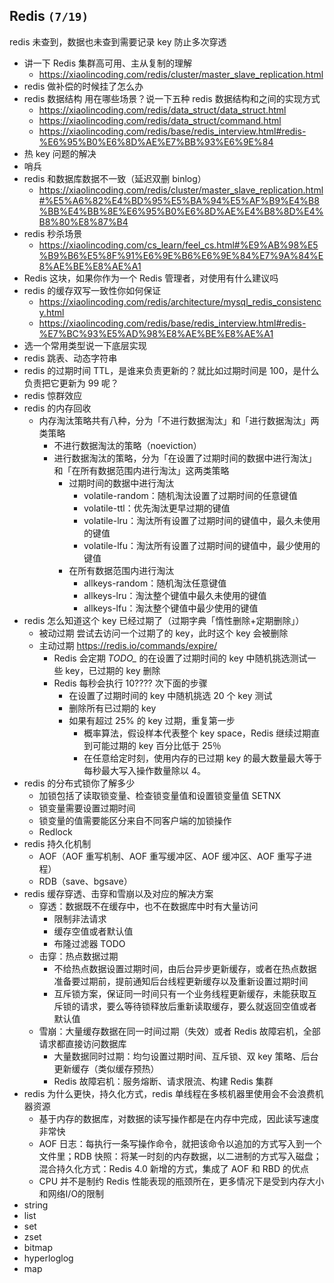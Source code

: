 ## Redis <Badge text="P1" type="warning"/> `(7/19)`

redis 未查到，数据也未查到需要记录 key 防止多次穿透

- 讲一下 Redis 集群高可用、主从复制的理解
  - https://xiaolincoding.com/redis/cluster/master_slave_replication.html
- redis 做补偿的时候挂了怎么办
- redis 数据结构 用在哪些场景？说一下五种 redis 数据结构和之间的实现方式
  - https://xiaolincoding.com/redis/data_struct/data_struct.html
  - https://xiaolincoding.com/redis/data_struct/command.html
  - https://xiaolincoding.com/redis/base/redis_interview.html#redis-%E6%95%B0%E6%8D%AE%E7%BB%93%E6%9E%84
- 热 key 问题的解决
- 哨兵
- redis 和数据库数据不一致（延迟双删 binlog）
  - https://xiaolincoding.com/redis/cluster/master_slave_replication.html#%E5%A6%82%E4%BD%95%E5%BA%94%E5%AF%B9%E4%B8%BB%E4%BB%8E%E6%95%B0%E6%8D%AE%E4%B8%8D%E4%B8%80%E8%87%B4
- redis 秒杀场景
  - https://xiaolincoding.com/cs_learn/feel_cs.html#%E9%AB%98%E5%B9%B6%E5%8F%91%E6%9E%B6%E6%9E%84%E7%9A%84%E8%AE%BE%E8%AE%A1
- Redis 这块，如果你作为一个 Redis 管理者，对使用有什么建议吗
- redis 的缓存双写一致性你如何保证
  - https://xiaolincoding.com/redis/architecture/mysql_redis_consistency.html
  - https://xiaolincoding.com/redis/base/redis_interview.html#redis-%E7%BC%93%E5%AD%98%E8%AE%BE%E8%AE%A1
- 选一个常用类型说一下底层实现
- redis 跳表、动态字符串
- redis 的过期时间 TTL，是谁来负责更新的？就比如过期时间是 100，是什么负责把它更新为 99 呢？
- redis 惊群效应
- redis 的内存回收
  - 内存淘汰策略共有八种，分为「不进行数据淘汰」和「进行数据淘汰」两类策略
    - 不进行数据淘汰的策略（noeviction）
    - 进行数据淘汰的策略，分为「在设置了过期时间的数据中进行淘汰」和「在所有数据范围内进行淘汰」这两类策略
      - 过期时间的数据中进行淘汰
        - volatile-random：随机淘汰设置了过期时间的任意键值
        - volatile-ttl：优先淘汰更早过期的键值
        - volatile-lru：淘汰所有设置了过期时间的键值中，最久未使用的键值
        - volatile-lfu：淘汰所有设置了过期时间的键值中，最少使用的键值
      - 在所有数据范围内进行淘汰
        - allkeys-random：随机淘汰任意键值
        - allkeys-lru：淘汰整个键值中最久未使用的键值
        - allkeys-lfu：淘汰整个键值中最少使用的键值
- redis 怎么知道这个 key 已经过期了（过期字典「惰性删除+定期删除」）
  - 被动过期 尝试去访问一个过期了的 key，此时这个 key 会被删除
  - 主动过期 https://redis.io/commands/expire/
    - Redis 会定期 *TODO_* 的在设置了过期时间的 key 中随机挑选测试一些 key，已过期的 key 删除
    - Redis 每秒会执行 10???? 次下面的步骤
      - 在设置了过期时间的 key 中随机挑选 20 个 key 测试
      - 删除所有已过期的 key
      - 如果有超过 25% 的 key 过期，重复第一步
        - 概率算法，假设样本代表整个 key space，Redis 继续过期直到可能过期的 key 百分比低于 25％
        - 在任意给定时刻，使用内存的已过期 key 的最大数量最大等于每秒最大写入操作数量除以 4。
- redis 的分布式锁你了解多少
  - 加锁包括了读取锁变量、检查锁变量值和设置锁变量值 SETNX
  - 锁变量需要设置过期时间
  - 锁变量的值需要能区分来自不同客户端的加锁操作
  - Redlock
- redis 持久化机制
  - AOF（AOF 重写机制、AOF 重写缓冲区、AOF 缓冲区、AOF 重写子进程）
  - RDB（save、bgsave）
- redis 缓存穿透、击穿和雪崩以及对应的解决方案
  - 穿透：数据既不在缓存中，也不在数据库中时有大量访问
    - 限制非法请求
    - 缓存空值或者默认值
    - 布隆过滤器 TODO
  - 击穿：热点数据过期
    - 不给热点数据设置过期时间，由后台异步更新缓存，或者在热点数据准备要过期前，提前通知后台线程更新缓存以及重新设置过期时间
    - 互斥锁方案，保证同一时间只有一个业务线程更新缓存，未能获取互斥锁的请求，要么等待锁释放后重新读取缓存，要么就返回空值或者默认值
  - 雪崩：大量缓存数据在同一时间过期（失效）或者 Redis 故障宕机，全部请求都直接访问数据库
    - 大量数据同时过期：均匀设置过期时间、互斥锁、双 key 策略、后台更新缓存（类似缓存预热）
    - Redis 故障宕机：服务熔断、请求限流、构建 Redis 集群
- redis 为什么更快，持久化方式，redis 单线程在多核机器里使用会不会浪费机器资源
  - 基于内存的数据库，对数据的读写操作都是在内存中完成，因此读写速度非常快
  - AOF 日志：每执行一条写操作命令，就把该命令以追加的方式写入到一个文件里；RDB 快照：将某一时刻的内存数据，以二进制的方式写入磁盘；混合持久化方式：Redis 4.0 新增的方式，集成了 AOF 和 RBD 的优点
  - CPU 并不是制约 Redis 性能表现的瓶颈所在，更多情况下是受到内存大小和网络I/O的限制
- string
- list
- set
- zset
- bitmap
- hyperloglog
- map